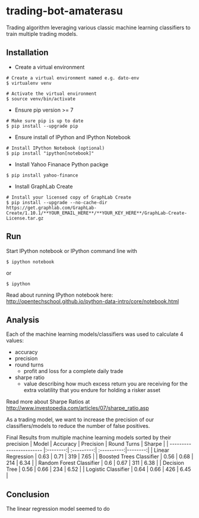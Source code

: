 trading-bot-amaterasu
=====================
Trading algorithm leveraging various classic machine learning classifiers to train multiple trading models. 

Installation
------------

* Create a virtual environment
```
# Create a virtual environment named e.g. dato-env
$ virtualenv venv

# Activate the virtual environment
$ source venv/bin/activate
```

* Ensure pip version >= 7
```
# Make sure pip is up to date
$ pip install --upgrade pip
```

* Ensure install of IPython and IPython Notebook
```
# Install IPython Notebook (optional)
$ pip install "ipython[notebook]"
```

* Install Yahoo Finanace Python packge

```
$ pip install yahoo-finance
```

* Install GraphLab Create
```
# Install your licensed copy of GraphLab Create
$ pip install --upgrade --no-cache-dir https://get.graphlab.com/GraphLab-Create/1.10.1/**YOUR_EMAIL_HERE**/**YOUR_KEY_HERE**/GraphLab-Create-License.tar.gz
```

Run
---
Start IPython notebook or IPython command line with

    $ ipython notebook

or

    $ ipython

Read about running IPython notebook here:
<http://opentechschool.github.io/python-data-intro/core/notebook.html>

Analysis
--------

Each of the machine learning models/classifiers was used to calculate 4 values:
* accuracy
* precision
* round turns
  * profit and loss for a complete daily trade
* sharpe ratio
  * value describing how much excess return you are receiving for the extra volatility that you endure for holding a risker asset

Read more about Sharpe Ratios at <http://www.investopedia.com/articles/07/sharpe_ratio.asp>

As a trading model, we want to increase the precision of our classifiers/models to reduce the number of false positives.

Final Results from multiple machine learning models sorted by their precision
| Model                    | Accuracy | Precision  | Round Turns | Sharpe  |
| ------------------------ |:--------:| :---------:| :----------:|--------:|
| Linear Regression        | 0.63     | 0.71       | 319         | 7.65    |
| Boosted Trees Classifier | 0.56     | 0.68       | 214         | 6.34    |
| Random Forest Classifier | 0.6      | 0.67       | 311         | 6.38    |
| Decision Tree            | 0.56     | 0.66       | 234         | 6.52    |
| Logistic Classifier      | 0.64     | 0.66       | 426         | 6.45    |


Conclusion
----------
The linear regression model seemed to do 

